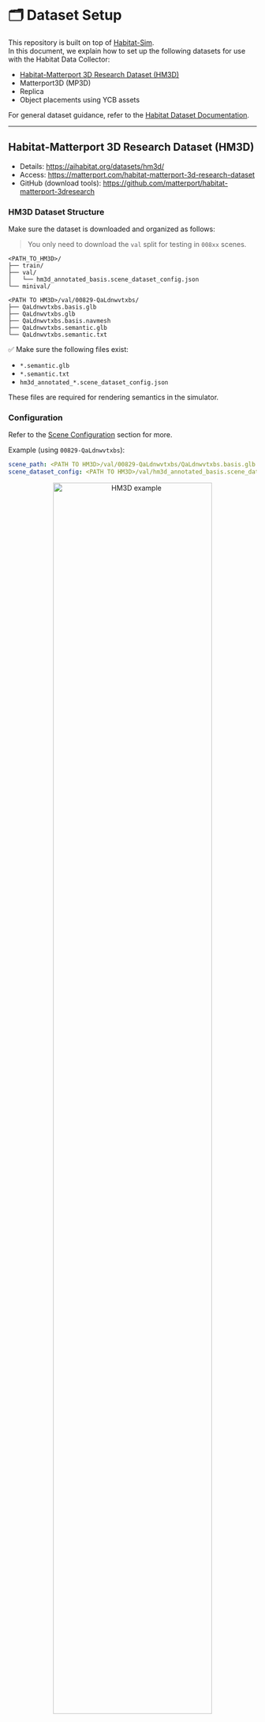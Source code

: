 # 🗂️ Dataset Setup

This repository is built on top of [Habitat-Sim](https://github.com/facebookresearch/habitat-sim).  
In this document, we explain how to set up the following datasets for use with the Habitat Data Collector:

- [Habitat-Matterport 3D Research Dataset (HM3D)](#-habitat-matterport-3d-research-dataset-hm3d)
- Matterport3D (MP3D)
- Replica
- Object placements using YCB assets

For general dataset guidance, refer to the [Habitat Dataset Documentation](https://github.com/facebookresearch/habitat-sim/blob/main/DATASETS.md).

---

## Habitat-Matterport 3D Research Dataset (HM3D)

- Details: https://aihabitat.org/datasets/hm3d/
- Access: https://matterport.com/habitat-matterport-3d-research-dataset
- GitHub (download tools): https://github.com/matterport/habitat-matterport-3dresearch

### HM3D Dataset Structure

Make sure the dataset is downloaded and organized as follows:

> You only need to download the `val` split for testing in `008xx` scenes.

```
<PATH_TO_HM3D>/
├── train/
├── val/
│   └── hm3d_annotated_basis.scene_dataset_config.json
└── minival/

<PATH TO HM3D>/val/00829-QaLdnwvtxbs/
├── QaLdnwvtxbs.basis.glb
├── QaLdnwvtxbs.glb
├── QaLdnwvtxbs.basis.navmesh
├── QaLdnwvtxbs.semantic.glb
└── QaLdnwvtxbs.semantic.txt
```

✅ Make sure the following files exist:
- `*.semantic.glb`
- `*.semantic.txt`
- `hm3d_annotated_*.scene_dataset_config.json`

These files are required for rendering semantics in the simulator.

### Configuration

Refer to the [Scene Configuration](documents/config_reference/config_reference.md) section for more.

Example (using `00829-QaLdnwvtxbs`):

```yaml
scene_path: <PATH TO HM3D>/val/00829-QaLdnwvtxbs/QaLdnwvtxbs.basis.glb
scene_dataset_config: <PATH TO HM3D>/val/hm3d_annotated_basis.scene_dataset_config.json
```

<div align="center">
  <img src="HM3D.png" alt="HM3D example" width="80%"/>
  <p><em>Example: HM3D Scene in Habitat-data-collector.</em></p>
</div>

---

## Matterport3D (MP3D) Dataset

- Details: https://niessner.github.io/Matterport/
- GitHub: https://github.com/niessner/Matterport

You only need the Habitat-compatible zip archive, not the full dataset.

Place the `scene_dataset_config` file in the root directory of the dataset, such as:

```
Habitat-Sim/data/scene_datasets/mp3d/
```

### Configuration
Refer to the [Scene Configuration](documents/config_reference/config_reference.md) section for more.
```yaml
scene_path: <PATH TO MP3D>/17DRP5sb8fy/17DRP5sb8fy.glb
scene_dataset_config: <PATH TO MP3D>/mp3d_example/mp3d.scene_dataset_config.json
```

<div align="center">
  <img src="MP3D.png" alt="MP3D example" width="80%"/>
  <p><em>Example: MP3D Scene in Habitat-data-collector.</em></p>
</div>

---

## Replica Dataset

- Dataset & instructions: https://github.com/facebookresearch/Replica-Dataset

### Directory Structure

```
<PATH TO Replica>/
├── apartment_0/
├── room_0/
│   └── habitat/
│       ├── mesh_semantic.ply
│       ├── info_semantic.json
│       └── replica_stage.stage_config.json
├── replica.scene_dataset_config.json
...
```

### Configuration
Refer to the [Scene Configuration](documents/config_reference/config_reference.md) section for more.
```yaml
scene_path: <PATH TO Replica>/room_0/habitat/mesh_semantic.ply
scene_dataset_config: <PATH TO Replica>/replica.scene_dataset_config.json
```

⚠️ **Note:** You may encounter an upside-down scene issue. To fix it, manually update the `replica.scene_dataset_config.json` file like this:

```json
"shader_type": "flat",
"up": [0, 1, 0],
"front": [0, 0, -1]
```

<div align="center">
  <img src="Replica.png" alt="Replica Room_0" width="80%"/>
  <p><em>Example: Replica Room_0 Scene in Habitat-data-collector.</em></p>
</div>

---

## YCB Benchmarks – Object and Model Set

- Details: https://www.ycbbenchmarks.com/

### Structure

```
<PATH TO YCB>/
├── configs/
│   ├── 002_master_chef_can.object_config.json
│   ├── 003_cracker_box.object_config.json
│   ├── ...
├── meshes/
├── collision_meshes/
├── ycb.scene_dataset_config.json
```

### Configuration
Refer to the [Object Configuration](documents/config_reference/config_reference.md) section for more.

Use the following to load objects for insertion:

```yaml
objects_path: <PATH TO YCB>/configs
```

By default, the YCB dataset includes many objects. You can **selectively load** specific objects by copying only their config files to a reduced `configs/` directory.

Example (used in internal testing):

```
003_cracker_box.object_config.json
005_tomato_soup_can.object_config.json
011_banana.object_config.json
019_pitcher_base.object_config.json
024_bowl.object_config.json
025_mug.object_config.json
029_plate.object_config.json
037_scissors.object_config.json
```

<div align="center">
  <img src="YCB.png" alt="YCB objects example" width="80%"/>
  <p><em>Example: Setting YCB Objects in HM3D-00829 Scene in Habitat-data-collector.</em></p>
</div>
